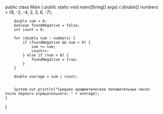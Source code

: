 public class Main {
    public static void main(String[] args) {
        double[] numbers = {8, -2, -4, 2, 3, 6, -7};

        double sum = 0;
        boolean foundNegative = false;
        int count = 0;

        for (double num : numbers) {
            if (foundNegative && num > 0) {
                sum += num;
                count++;
            } else if (num < 0) {
                foundNegative = true;
            }
        }

        double average = sum / count;


        System.out.println("Среднее арифметическое положительных чисел после первого отрицательного: " + average);
    }
}
